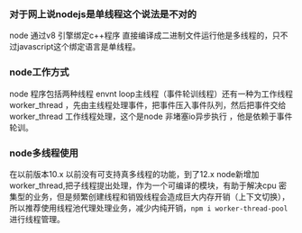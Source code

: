 ### 对于网上说nodejs是单线程这个说法是不对的

node 通过v8 引擎绑定c++程序 直接编译成二进制文件运行他是多线程的，只不过javascript这个绑定语言是单线程。

### node工作方式

node 程序包括两种线程 envnt loop主线程（事件轮训线程）还有一种为工作线程 worker_thread ，先由主线程处理事件，把事件压入事件队列，然后把事件交给worker_thread 工作线程处理，这个是node 非堵塞io异步执行 ，他是依赖于事件轮训。

### node多线程使用

在以前版本10.x 以前没有可支持真多线程的功能，到了12.x node新增加 worker_thread,把子线程提出处理，作为一个可编译的模块，有助于解决cpu 密集型的业务，但是频繁创建线程和销毁线程会造成巨大内存开销（上下文切换），所以推荐使用线程池代理处理业务，减少内纯开销，`npm i worker-thread-pool` 进行线程管理。

